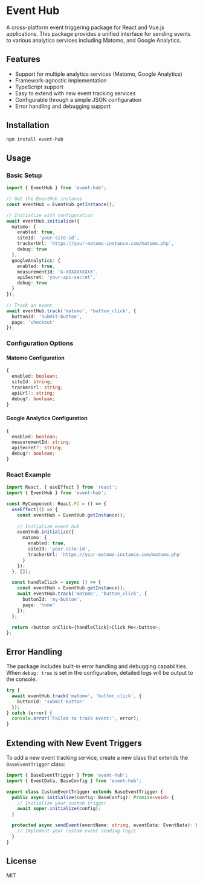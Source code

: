 # Event Hub

A cross-platform event triggering package for React and Vue.js applications. This package provides a unified interface for sending events to various analytics services including Matomo, and Google Analytics.

## Features

- Support for multiple analytics services (Matomo, Google Analytics)
- Framework-agnostic implementation
- TypeScript support
- Easy to extend with new event tracking services
- Configurable through a simple JSON configuration
- Error handling and debugging support

## Installation

```bash
npm install event-hub
```

## Usage

### Basic Setup

```typescript
import { EventHub } from 'event-hub';

// Get the EventHub instance
const eventHub = EventHub.getInstance();

// Initialize with configuration
await eventHub.initialize({
  matomo: {
    enabled: true,
    siteId: 'your-site-id',
    trackerUrl: 'https://your-matomo-instance.com/matomo.php',
    debug: true
  },
  googleAnalytics: {
    enabled: true,
    measurementId: 'G-XXXXXXXXXX',
    apiSecret: 'your-api-secret',
    debug: true
  }
});

// Track an event
await eventHub.track('matomo', 'button_click', {
  buttonId: 'submit-button',
  page: 'checkout'
});
```

### Configuration Options

#### Matomo Configuration
```typescript
{
  enabled: boolean;
  siteId: string;
  trackerUrl: string;
  apiUrl?: string;
  debug?: boolean;
}
```


#### Google Analytics Configuration
```typescript
{
  enabled: boolean;
  measurementId: string;
  apiSecret?: string;
  debug?: boolean;
}
```

### React Example

```typescript
import React, { useEffect } from 'react';
import { EventHub } from 'event-hub';

const MyComponent: React.FC = () => {
  useEffect(() => {
    const eventHub = EventHub.getInstance();
    
    // Initialize event hub
    eventHub.initialize({
      matomo: {
        enabled: true,
        siteId: 'your-site-id',
        trackerUrl: 'https://your-matomo-instance.com/matomo.php'
      }
    });
  }, []);

  const handleClick = async () => {
    const eventHub = EventHub.getInstance();
    await eventHub.track('matomo', 'button_click', {
      buttonId: 'my-button',
      page: 'home'
    });
  };

  return <button onClick={handleClick}>Click Me</button>;
};
```

## Error Handling

The package includes built-in error handling and debugging capabilities. When `debug: true` is set in the configuration, detailed logs will be output to the console.

```typescript
try {
  await eventHub.track('matomo', 'button_click', {
    buttonId: 'submit-button'
  });
} catch (error) {
  console.error('Failed to track event:', error);
}
```

## Extending with New Event Triggers

To add a new event tracking service, create a new class that extends the `BaseEventTrigger` class:

```typescript
import { BaseEventTrigger } from 'event-hub';
import { EventData, BaseConfig } from 'event-hub';

export class CustomEventTrigger extends BaseEventTrigger {
  public async initialize(config: BaseConfig): Promise<void> {
    // Initialize your custom trigger
    await super.initialize(config);
  }

  protected async sendEvent(eventName: string, eventData: EventData): Promise<void> {
    // Implement your custom event sending logic
  }
}
```

## License

MIT 